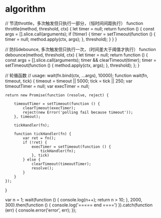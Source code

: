# algorithm

// 节流throttle，多次触发但只执行一部分，（恒时间间距执行）
function throttle(method, threshold, ctx) {
  let timer = null;
  return function () {
    const args = [].slice.call(arguments);
    if (!timer) {
      timer = setTimeout(function () {
        timer = null;
        method.apply(ctx, args);
      }, threshold);
    }
  }
}

// 防抖debounce, 多次触发但只执行一次，（时间差大于阈值才执行）
function debounce(method, threshold, ctx) {
  let timer = null;
  return function () {
    const args = [].slice.call(arguments);
    timer && clearTimeout(timer);
    timer = setTimeout(function () {
      method.apply(ctx, args);
    }, threshold);
  };
}

// 轮循函数
// usage: wait(fn.bind(ctx, ...args), 10000);
function wait(fn, timeout, tick) {
	timeout = timeout || 5000;
	tick = tick || 250;
	var timeoutTimer = null;
	var execTimer = null;

	return new Promise(function (resolve, reject) {

		timeoutTimer = setTimeout(function () {
			clearTimeout(execTimer);
			reject(new Error('polling fail because timeout'));
		}, timeout);

		tickHandler(fn);

		function tickHandler(fn) {
			var ret = fn();
			if (!ret) {
				execTimer = setTimeout(function () {
					tickHandler(fn);
				}, tick)
			} else {
				clearTimeout(timeoutTimer);
				resolve();
			}
		}
	});
}

var n = 1;
wait(function () {
	console.log(n++);
	return n > 10;
}, 2000, 300).then(function () {
	console.log('===== end ====')
}).catch(function (err) {
	console.error('error', err);
});
